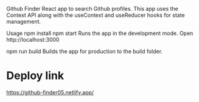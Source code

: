Github Finder
React app to search Github profiles. This app uses the Context API along with the useContext and useReducer hooks for state management.

Usage
npm install
npm start
Runs the app in the development mode.
Open http://localhost:3000

npm run build
Builds the app for production to the build folder.

# Deploy link 
https://github-finder05.netlify.app/

